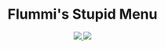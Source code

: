 <div align="center">
  <h1>Flummi's Stupid Menu</h1>

  <a href="https://github.com/Flummidill/Flummis.Stupid.Menu/compare/cc069ae...5.7.1">
    <img src="https://img.shields.io/badge/view-changelog-lime?style=for-the-badge"</img>
  </a>

  <a href="https://github.com/Flummidill/Flummis.Stupid.Menu/releases">
    <img src="https://img.shields.io/github/downloads/Flummidill/Flummis.Stupid.Menu/Release13/Flummis_Stupid_Menu.dll?style=for-the-badge&label=Downloads&color=lime"</img>
  </a>
</div>
